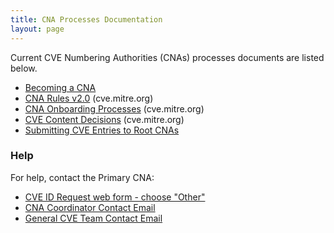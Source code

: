 ```yaml
---
title: CNA Processes Documentation
layout: page
---
```

           
Current CVE Numbering Authorities (CNAs) processes documents are listed below.     
                   
* [Becoming a CNA](/docs/cna/Becoming%20a%20CNA.pptx)
* [CNA Rules v2.0](https://cve.mitre.org/cve/cna/rules.html) (cve.mitre.org)
* [CNA Onboarding Processes](https://cve.mitre.org/cve/cna/rules.html#Section_4_2_on_boarding) (cve.mitre.org)
* [CVE Content Decisions](https://cve.mitre.org/cve/cna/rules.html#Appendix_C) (cve.mitre.org)
* [Submitting CVE Entries to Root CNAs](/cna/submitting_cve_entries_to_root_cnas/index.html)

### Help       
                                        
For help, contact the Primary CNA:                                      
                                              
* [CVE ID Request web form - choose "Other"](https://cveform.mitre.org/)
* [CNA Coordinator Contact Email](mailto:cna-coordinator@mitre.org)
* [General CVE Team Contact Email](mailto:cve@mitre.org)
